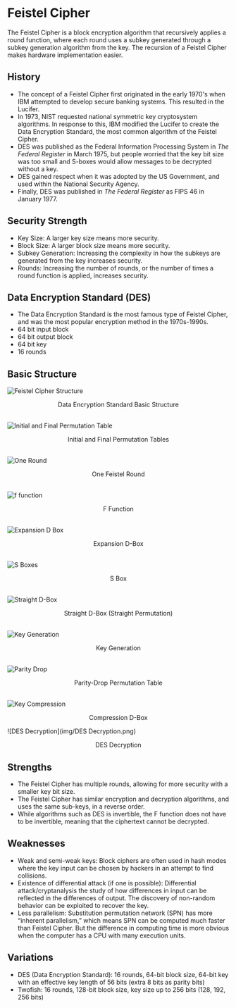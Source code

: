 # Feistel Cipher 
The Feistel Cipher is a block encryption algorithm that recursively applies a round function, where each round uses a subkey generated through a subkey generation algorithm from the key. The recursion of a Feistel Cipher makes hardware implementation easier.

## History
* The concept of a Feistel Cipher first originated in the early 1970's when IBM attempted to develop secure banking systems. This resulted in the Lucifer. 
* In 1973, NIST requested national symmetric key cryptosystem algorithms. In response to this, IBM modified the Lucifer to create the Data Encryption Standard, the most common algorithm of the Feistel Cipher. 
* DES was published as the Federal Information Processing System in _The Federal Register_ in March 1975, but people worried that the key bit size was too small and S-boxes would allow messages to be decrypted without a key.
* DES gained respect when it was adopted by the US Government, and used within the National Security Agency.
* Finally, DES was published in _The Federal Register_ as FIPS 46 in January 1977.

## Security Strength
* Key Size: A larger key size means more security.
* Block Size: A larger block size means more security.
* Subkey Generation: Increasing the complexity in how the subkeys are generated from the key increases security.
* Rounds: Increasing the number of rounds, or the number of times a round function is applied, increases security.

## Data Encryption Standard (DES)
* The Data Encryption Standard is the most famous type of Feistel Cipher, and was the most popular encryption method in the 1970s-1990s.
* 64 bit input block
* 64 bit output block
* 64 bit key
* 16 rounds

## Basic Structure
![Feistel Cipher Structure](img/BasicStructure.png)
<center>Data Encryption Standard Basic Structure</center>

\
![Initial and Final Permutation Table](img/PermutationTables.png)
<center>Initial and Final Permutation Tables</center>

\
![One Round](img/OneRound.png)
<center>One Feistel Round</center>

\
![f function](img/ffunction.png)
<center>F Function</center>

\
![Expansion D Box](img/expansionBox.png)
<center>Expansion D-Box</center>

\
![S Boxes](img/sBox.png)
<center>S Box</center>

\
![Straight D-Box](img/straightPermutation.png)
<center>Straight D-Box (Straight Permutation)</center>

\
![Key Generation](img/KeyGeneration.png)
<center>Key Generation</center>

\
![Parity Drop](img/parityDrop.png)
<center>Parity-Drop Permutation Table</center>

\
![Key Compression](img/keyCompression.png)
<center>Compression D-Box</center>

\![DES Decryption](img/DES Decryption.png)
<center>DES Decryption</center>

## Strengths
* The Feistel Cipher has multiple rounds, allowing for more security with a smaller key bit size.
* The Feistel Cipher has similar encryption and decryption algorithms, and uses the same sub-keys, in a reverse order.
* While algorithms such as DES is invertible, the F function does not have to be invertible, meaning that the ciphertext cannot be decrypted.

## Weaknesses
* Weak and semi-weak keys: Block ciphers are often used in hash modes where the key input can be chosen by hackers in an attempt to find collisions.
* Existence of differential attack (if one is possible): Differential attack/cryptanalysis the study of how differences in input can be reflected in the differences of output. The discovery of non-random behavior can be exploited to recover the key.
* Less parallelism: Substitution permutation network (SPN) has more “inherent parallelism,” which means SPN can be computed much faster than Feistel Cipher. But the difference in computing time is more obvious when the computer has a CPU with many execution units.

## Variations
* DES (Data Encryption Standard): 16 rounds, 64-bit block size, 64-bit key with an effective key length of 56 bits (extra 8 bits as parity bits)
* Twofish: 16 rounds, 128-bit block size, key size up to 256 bits (128, 192, 256 bits)

